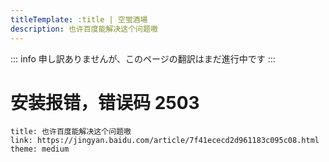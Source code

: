 ```yaml
---
titleTemplate: :title | 空蛍酒場
description: 也许百度能解决这个问题嗷
---
```


::: info
申し訳ありませんが、このページの翻訳はまだ進行中です
:::

[文：安装报错，错误码2503]: # 'https://support.qq.com/products/321980/faqs/97117'

# 安装报错，错误码 2503

```card
title: 也许百度能解决这个问题嗷
link: https://jingyan.baidu.com/article/7f41ececd2d961183c095c08.html
theme: medium
```
